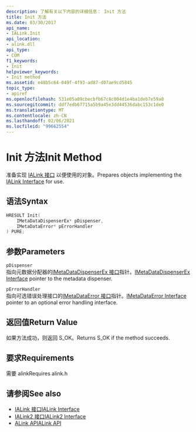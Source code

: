 ```yaml
---
description: 了解有关以下内容的详细信息： Init 方法
title: Init 方法
ms.date: 03/30/2017
api_name:
- IALink.Init
api_location:
- alink.dll
api_type:
- COM
f1_keywords:
- Init
helpviewer_keywords:
- Init method
ms.assetid: e48b5c64-049f-4f93-ad87-d07ae9cd5845
topic_type:
- apiref
ms.openlocfilehash: 531e05a09cbecbfb67c8c004d1e4ba1deb7e59a0
ms.sourcegitcommit: ddf7edb67715a5b9a45e3dd44536dabc153c1de0
ms.translationtype: MT
ms.contentlocale: zh-CN
ms.lasthandoff: 02/06/2021
ms.locfileid: "99662554"
---
```

# <a name="init-method"></a><span data-ttu-id="a7a3d-103">Init 方法</span><span class="sxs-lookup"><span data-stu-id="a7a3d-103">Init Method</span></span>

<span data-ttu-id="a7a3d-104">准备实现 [IALink 接口](ialink-interface.md) 以便使用的对象。</span><span class="sxs-lookup"><span data-stu-id="a7a3d-104">Prepares objects implementing the [IALink Interface](ialink-interface.md) for use.</span></span>  
  
## <a name="syntax"></a><span data-ttu-id="a7a3d-105">语法</span><span class="sxs-lookup"><span data-stu-id="a7a3d-105">Syntax</span></span>  
  
```cpp  
HRESULT Init(  
    IMetaDataDispenserEx* pDispenser,  
    IMetaDataError* pErrorHandler  
) PURE;  
```  
  
## <a name="parameters"></a><span data-ttu-id="a7a3d-106">参数</span><span class="sxs-lookup"><span data-stu-id="a7a3d-106">Parameters</span></span>  

 `pDispenser`  
 <span data-ttu-id="a7a3d-107">指向元数据分配器的[IMetaDataDispenserEx 接口](../metadata/imetadatadispenserex-interface.md)指针。</span><span class="sxs-lookup"><span data-stu-id="a7a3d-107">[IMetaDataDispenserEx Interface](../metadata/imetadatadispenserex-interface.md) pointer to the metadata dispenser.</span></span>  
  
 `pErrorHandler`  
 <span data-ttu-id="a7a3d-108">指向可选错误处理接口的[IMetaDataError 接口](../metadata/imetadataerror-interface.md)指针。</span><span class="sxs-lookup"><span data-stu-id="a7a3d-108">[IMetaDataError Interface](../metadata/imetadataerror-interface.md) pointer to an optional error handling interface.</span></span>  
  
## <a name="return-value"></a><span data-ttu-id="a7a3d-109">返回值</span><span class="sxs-lookup"><span data-stu-id="a7a3d-109">Return Value</span></span>  

 <span data-ttu-id="a7a3d-110">如果方法成功，则返回 S_OK。</span><span class="sxs-lookup"><span data-stu-id="a7a3d-110">Returns S_OK if the method succeeds.</span></span>  
  
## <a name="requirements"></a><span data-ttu-id="a7a3d-111">要求</span><span class="sxs-lookup"><span data-stu-id="a7a3d-111">Requirements</span></span>  

 <span data-ttu-id="a7a3d-112">需要 alink</span><span class="sxs-lookup"><span data-stu-id="a7a3d-112">Requires alink.h</span></span>  
  
## <a name="see-also"></a><span data-ttu-id="a7a3d-113">请参阅</span><span class="sxs-lookup"><span data-stu-id="a7a3d-113">See also</span></span>

- [<span data-ttu-id="a7a3d-114">IALink 接口</span><span class="sxs-lookup"><span data-stu-id="a7a3d-114">IALink Interface</span></span>](ialink-interface.md)
- [<span data-ttu-id="a7a3d-115">IALink2 接口</span><span class="sxs-lookup"><span data-stu-id="a7a3d-115">IALink2 Interface</span></span>](ialink2-interface.md)
- [<span data-ttu-id="a7a3d-116">ALink API</span><span class="sxs-lookup"><span data-stu-id="a7a3d-116">ALink API</span></span>](index.md)
